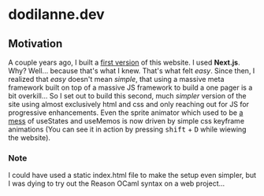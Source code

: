 # dodilanne.dev

## Motivation

A couple years ago, I built a [first version](https://github.com/Dodilanne/personal-website) of this website.
I used __Next.js__. Why? Well... because that's what I knew. That's what felt _easy_.
Since then, I realized that _easy_ doesn't mean _simple_, that using a massive meta framework built on top of a massive JS framework to build a one pager is a bit overkill...
So I set out to build this second, much _simpler_ version of the site using almost exclusively html and css and only reaching out for JS for progressive enhancements. 
Even the sprite animator which used to be [a mess](https://github.com/Dodilanne/personal-website/blob/main/src/components/animator.tsx) of useStates and useMemos is now driven by simple css keyframe animations
(You can see it in action by pressing <kbd>shift</kbd> + <kbd>D</kbd> while wiewing the website).

### Note

I could have used a static index.html file to make the setup even simpler, but I was dying to try out the Reason OCaml syntax on a web project...
